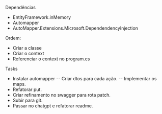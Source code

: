 ﻿Dependências
- EntityFramework.inMemory
- Automapper
- AutoMapper.Extensions.Microsoft.DependendencyInjection

Ordem:
- Criar a classe
- Criar o context
- Referenciar o context no program.cs


Tasks
- Instalar automapper
-- Criar dtos para cada ação.
-- Implementar os maps.
- Refatorar put.
- Criar refinamento no swagger para rota patch.
- Subir para git.
- Passar no chatgpt e refatorar readme.
